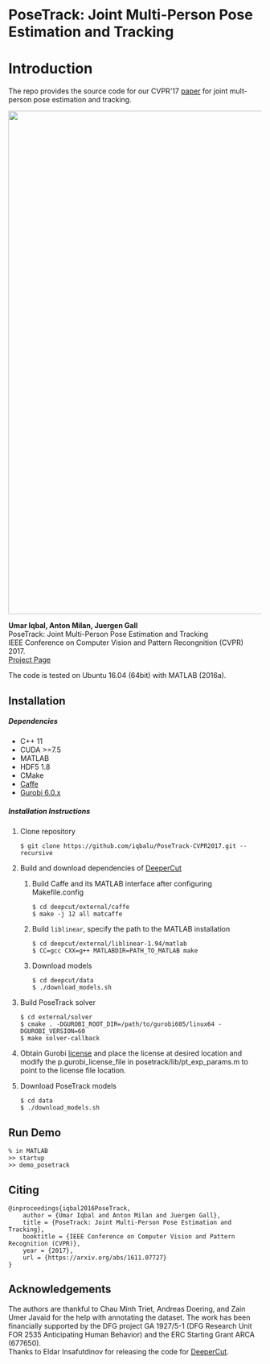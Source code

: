 PoseTrack: Joint Multi-Person Pose Estimation and Tracking
========================
 
# Introduction
The repo provides the source code for our CVPR'17 [paper](https://arxiv.org/abs/1611.07727) for joint mult-person pose estimation and tracking. 

<p align="left">
<img src="http://pages.iai.uni-bonn.de/iqbal_umar/PoseTrack/data/PoseTrack.gif", width="1000">
</p>

**Umar Iqbal, Anton Milan, Juergen Gall**  
PoseTrack: Joint Multi-Person Pose Estimation and Tracking  
IEEE Conference on Computer Vision and Pattern Recongnition (CVPR) 2017.  
[Project Page](http://pages.iai.uni-bonn.de/iqbal_umar/PoseTrack/)  

The code is tested on Ubuntu 16.04 (64bit) with MATLAB (2016a).  

## Installation

##### Dependencies
- C++ 11
- CUDA >=7.5
- MATLAB
- HDF5 1.8
- CMake
- [Caffe](http://caffe.berkeleyvision.org/installation.html)
- [Gurobi 6.0.x](https://user.gurobi.com/download/gurobi-optimizer)

##### Installation Instructions
1. Clone repository	
   ```
   $ git clone https://github.com/iqbalu/PoseTrack-CVPR2017.git --recursive
   ```

2. Build and download dependencies of [DeeperCut](https://github.com/eldar/deepcut)
   1. Build Caffe and its MATLAB interface after configuring Makefile.config
	   ```
	   $ cd deepcut/external/caffe
	   $ make -j 12 all matcaffe
	   ```
   2. Build `liblinear`, specify the path to the MATLAB installation	
	   ```
	   $ cd deepcut/external/liblinear-1.94/matlab
	   $ CC=gcc CXX=g++ MATLABDIR=PATH_TO_MATLAB make
	   ```

   3. Download models
	   ```
	   $ cd deepcut/data
	   $ ./download_models.sh
	   ```
	   
3. Build PoseTrack solver	
   ```
   $ cd external/solver
   $ cmake . -DGUROBI_ROOT_DIR=/path/to/gurobi605/linux64 -DGUROBI_VERSION=60
   $ make solver-callback
   ```

4. Obtain Gurobi [license](http://www.gurobi.com/downloads/licenses/license-center) and place the license at desired location and modify the p.gurobi_license_file in posetrack/lib/pt_exp_params.m to point to the license file location.

5. Download PoseTrack models
	```
	$ cd data
	$ ./download_models.sh
	```

## Run Demo	
```
% in MATLAB
>> startup
>> demo_posetrack
```

## Citing
```
@inproceedings{iqbal2016PoseTrack,
	author = {Umar Iqbal and Anton Milan and Juergen Gall},
	title = {PoseTrack: Joint Multi-Person Pose Estimation and Tracking},
	booktitle = {IEEE Conference on Computer Vision and Pattern Recognition (CVPR)},
	year = {2017},
	url = {https://arxiv.org/abs/1611.07727}
}
```

## Acknowledgements  
The authors are thankful to Chau Minh Triet, Andreas Doering, and Zain Umer Javaid for the help with annotating the dataset. The work has been financially supported by the DFG project GA 1927/5-1 (DFG Research Unit FOR 2535 Anticipating Human Behavior) and the ERC Starting Grant ARCA (677650).  
Thanks to Eldar Insafutdinov for releasing the code for [DeeperCut](https://github.com/eldar/deepcut).






